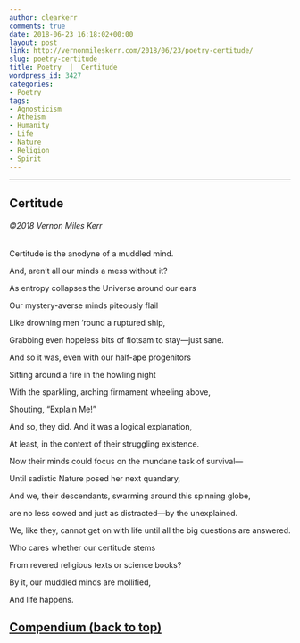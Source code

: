 ```yaml
---
author: clearkerr
comments: true
date: 2018-06-23 16:18:02+00:00
layout: post
link: http://vernonmileskerr.com/2018/06/23/poetry-certitude/
slug: poetry-certitude
title: Poetry  |  Certitude
wordpress_id: 3427
categories:
- Poetry
tags:
- Agnosticism
- Atheism
- Humanity
- Life
- Nature
- Religion
- Spirit
---
```


* * *




## Certitude




###### ©2018 Vernon Miles Kerr




Certitude is the anodyne of a muddled mind.




And, aren’t all our minds a mess without it?




As entropy collapses the Universe around our ears




Our mystery-averse minds piteously flail




Like drowning men ‘round a ruptured ship,




Grabbing even hopeless bits of flotsam to stay—just sane.




And so it was, even with our half-ape progenitors




Sitting around a fire in the howling night




With the sparkling, arching firmament wheeling above,




Shouting, “Explain Me!”




And so, they did. And it was a logical explanation,




At least, in the context of their struggling existence.




Now their minds could focus on the mundane task of survival—




Until sadistic Nature posed her next quandary,




And we, their descendants, swarming around this spinning globe,




are no less cowed and just as distracted—by the unexplained.




We, like they, cannot get on with life until all the big questions are answered.




Who cares whether our certitude stems




From revered religious texts or science books?




By it, our muddled minds are mollified,




And life happens.





## [Compendium (back to top)](https://vernonmileskerr.com/2020/11/15/theology-god-struggles-a-compendium/)
